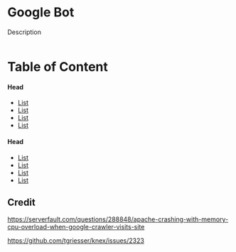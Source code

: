# Google Bot
Description
```bash

```

# Table of Content
#### Head
* [List](Link)
* [List](Link)
* [List](Link)
* [List](Link)

#### Head
* [List](Link)
* [List](Link)
* [List](Link)
* [List](Link)

## Credit
https://serverfault.com/questions/288848/apache-crashing-with-memory-cpu-overload-when-google-crawler-visits-site

https://github.com/tgriesser/knex/issues/2323